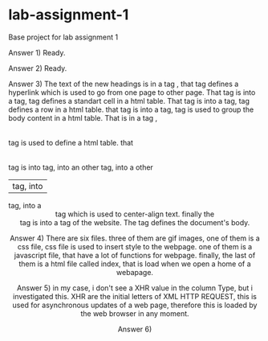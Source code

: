 # lab-assignment-1
Base project for lab assignment 1

Answer 1) Ready.

Answer 2) Ready.

Answer 3) The text of the new headings is in a <a> tag , that tag defines a hyperlink which is used to go from one page to other page. That tag is into a <td> tag, <td> tag defines a standart cell in a html table. That tag is into a <tr> tag, <tr> tag defines a row in a html table. that tag is into a <tbody> tag, <tbody> tag is used to group the body content in a html table. That <tbody> is in a tag <table>, <table> tag is used to define a html table. that <table> tag is into <td> tag, into <tr> tag, into an other <tbody> tag, into a other <table> tag, into a <center> tag which is used to center-align text. finally the <center> tag is into a <body> tag of the website. The <body> tag defines the document's body.

Answer 4) There are six files. three of them are gif images, one of them is a css file, css file is used to insert style to the webpage. one of them is a javascript file, that have a lot of functions for webpage. finally, the last of them is a html file called index, that is load when we open a home of a webapage.

Answer 5) in my case, i don't see a XHR value in the column Type, but i investigated this. XHR are the initial letters of XML HTTP REQUEST, this is used for asynchronous updates of a web page, therefore this is loaded by the web browser in any moment.

Answer 6)
